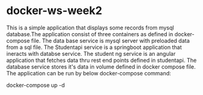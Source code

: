 # docker-ws-week2
This is a simple application that displays some records from mysql database.The application
consist of three containers as defined in docker-compose file. 
The data base service is mysql server with preloaded data from a sql file.
The Studentapi service is a springboot application that ineracts with databse service.
The student ng service is an angular application that fetches data thru rest end points defined in 
studentapi. The database service stores it's data in volume defined in docker compose file.
The application can be run by below docker-compose command:

docker-compose up -d
